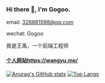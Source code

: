 ### Hi there 👋, I'm Gogoo.

email: 328881598@qq.com

wechat: Gogoo

我是王禹，一个前端工程师

#### [个人网站](https://wangyu.me)https://wangyu.me/
[![Anurag's GitHub stats](https://github-readme-stats.vercel.app/api?username=wangyu-1995)](https://github.com/anuraghazra/github-readme-stats)
[![Top Langs](https://github-readme-stats.vercel.app/api/top-langs/?username=anuraghazra&layout=compact)](https://github.com/anuraghazra/github-readme-stats)
